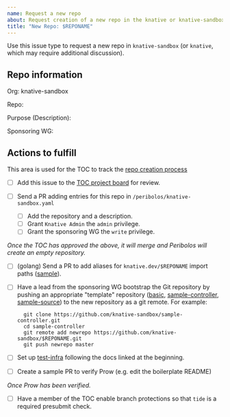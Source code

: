 ```yaml
---
name: Request a new repo
about: Request creation of a new repo in the knative or knative-sandbox orgs
title: "New Repo: $REPONAME"
---
```


Use this issue type to request a new repo in `knative-sandbox` (or
`knative`, which may require additional discussion).

<!-- Update the information below with your request -->

## Repo information

Org: knative-sandbox

Repo:

Purpose (Description):

Sponsoring WG:

## Actions to fulfill

This area is used for the TOC to track the [repo creation
process](/mechanics/CREATING-A-SANDBOX-REPO.md)


- [ ] Add this issue to the [TOC project board](https://github.com/orgs/knative/projects/9) for review.

- [ ] Send a PR adding entries for this repo in `/peribolos/knative-sandbox.yaml`
  - [ ] Add the repository and a description.
  - [ ] Grant `Knative Admin` the `admin` privilege.
  - [ ] Grant the sponsoring WG the `write` privilege.

_Once the TOC has approved the above, it will merge and Peribolos will create an empty repository._

- [ ] (golang) Send a PR to add aliases for `knative.dev/$REPONAME` import paths ([sample](https://github.com/knative/website/pull/187)).

- [ ] Have a lead from the sponsoring WG bootstrap the Git repository by pushing an
  appropriate "template" repository ([basic](https://github.com/knative-sandbox/wg-repository),
  [sample-controller](https://github.com/knative-sandbox/sample-controller),
  [sample-source](https://github.com/knative-sandbox/sample-source)) to the new repository as
  a git remote.  For example:

  ```shell
    git clone https://github.com/knative-sandbox/sample-controller.git
    cd sample-controller
    git remote add newrepo https://github.com/knative-sandbox/$REPONAME.git
    git push newrepo master
  ```

- [ ] Set up [test-infra](https://github.com/knative/test-infra) following the
  docs linked at the beginning.

- [ ] Create a sample PR to verify Prow (e.g. edit the boilerplate README)

_Once Prow has been verified._

- [ ] Have a member of the TOC enable branch protections so that `tide` is a required presubmit check. 

